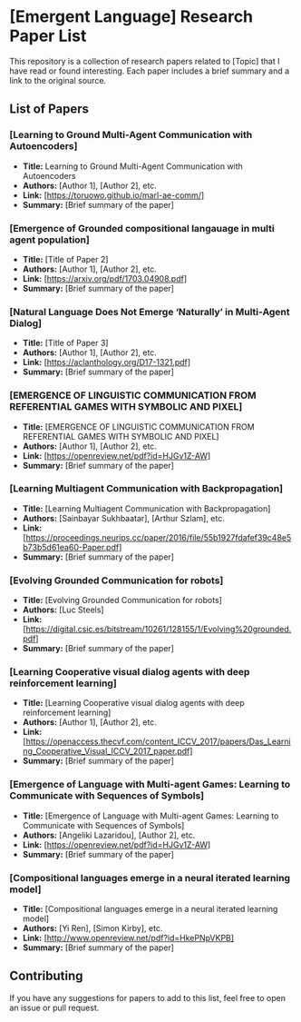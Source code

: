 # [Emergent Language] Research Paper List

This repository is a collection of research papers related to [Topic] that I have read or found interesting. Each paper includes a brief summary and a link to the original source.

## List of Papers

### [Learning to Ground Multi-Agent Communication with Autoencoders]

- **Title:** Learning to Ground Multi-Agent Communication
with Autoencoders
- **Authors:** [Author 1], [Author 2], etc.
- **Link:** [https://toruowo.github.io/marl-ae-comm/]
- **Summary:** [Brief summary of the paper]

### [Emergence of Grounded compositional langauage in multi agent population]

- **Title:** [Title of Paper 2]
- **Authors:** [Author 1], [Author 2], etc.
- **Link:** [https://arxiv.org/pdf/1703.04908.pdf]
- **Summary:** [Brief summary of the paper]

### [Natural Language Does Not Emerge ‘Naturally’ in Multi-Agent Dialog]

- **Title:** [Title of Paper 3]
- **Authors:** [Author 1], [Author 2], etc.
- **Link:** [https://aclanthology.org/D17-1321.pdf]
- **Summary:** [Brief summary of the paper]

### [EMERGENCE OF LINGUISTIC COMMUNICATION FROM REFERENTIAL GAMES WITH SYMBOLIC AND PIXEL]

- **Title:** [EMERGENCE OF LINGUISTIC COMMUNICATION FROM REFERENTIAL GAMES WITH SYMBOLIC AND PIXEL]
- **Authors:** [Author 1], [Author 2], etc.
- **Link:** [https://openreview.net/pdf?id=HJGv1Z-AW]
- **Summary:** [Brief summary of the paper]

### [Learning Multiagent Communication with Backpropagation]

- **Title:** [Learning Multiagent Communication with Backpropagation]
- **Authors:** [Sainbayar Sukhbaatar], [Arthur Szlam], etc.
- **Link:** [https://proceedings.neurips.cc/paper/2016/file/55b1927fdafef39c48e5b73b5d61ea60-Paper.pdf]
- **Summary:** [Brief summary of the paper]

### [Evolving Grounded Communication for robots]

- **Title:** [Evolving Grounded Communication for robots]
- **Authors:** [Luc Steels]
- **Link:** [https://digital.csic.es/bitstream/10261/128155/1/Evolving%20grounded.pdf]
- **Summary:** [Brief summary of the paper]

### [Learning Cooperative visual dialog agents with deep reinforcement learning]

- **Title:** [Learning Cooperative visual dialog agents with deep reinforcement learning]
- **Authors:** [Author 1], [Author 2], etc.
- **Link:** [https://openaccess.thecvf.com/content_ICCV_2017/papers/Das_Learning_Cooperative_Visual_ICCV_2017_paper.pdf]
- **Summary:** [Brief summary of the paper]

### [Emergence of Language with Multi-agent Games: Learning to Communicate with Sequences of Symbols]

- **Title:** [Emergence of Language with Multi-agent Games: Learning to Communicate with Sequences of Symbols]
- **Authors:** [Angeliki Lazaridou], [Author 2], etc.
- **Link:** [https://openreview.net/pdf?id=HJGv1Z-AW]
- **Summary:** [Brief summary of the paper]

### [Compositional languages emerge in a neural iterated learning model]

- **Title:** [Compositional languages emerge in a neural iterated learning model]
- **Authors:** [Yi Ren], [Simon Kirby], etc.
- **Link:** [http://www.openreview.net/pdf?id=HkePNpVKPB]
- **Summary:** [Brief summary of the paper]

## Contributing
If you have any suggestions for papers to add to this list, feel free to open an issue or pull request.
